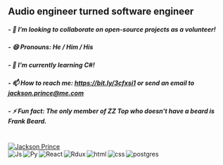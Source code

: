 ## Audio engineer turned software engineer
##### - :rocket: I’m looking to collaborate on open-source projects as a volunteer!
##### - 😄  Pronouns: He / Him / His
##### - 🔭  I’m currently learning C#!
##### - 📫  How to reach me: https://bit.ly/3cfxsi1 or send an email to jackson.prince@me.com
##### - ⚡  Fun fact: The only member of ZZ Top who doesn't have a beard is Frank Beard.

<br/>

<a href="https://github.com/jxnprince">
<img align="center" src="https://github-readme-stats.vercel.app/api?username=jxnprince&show_icons=true&theme=gotham&include_all_commits=true&count_private=true" alt="Jackson Prince" />
</a>

<br/>

<img align="left" alt="Js" src="https://jxnprince.github.io/images/icons/javascript.png" />
<img align="left" alt="Py" src="https://jxnprince.github.io/images/icons/python.png" />
<img align="left" alt="React" src="https://jxnprince.github.io/images/icons/react.png" />
<img align="left" alt="Rdux" src="https://jxnprince.github.io/images/icons/redux.png" />
<img align="left" alt="html" src="https://jxnprince.github.io/images/icons/html.png" />
<img align="left" alt="css" src="https://jxnprince.github.io/images/icons/css.png" />
<img align="left" alt="postgres" src="https://jxnprince.github.io/images/icons/postgreSQL.png" />
